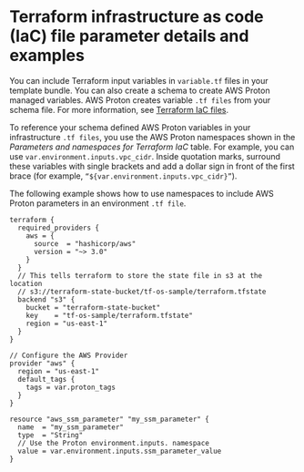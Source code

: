# Terraform infrastructure as code \(IaC\) file parameter details and examples<a name="env-parameters-tform"></a>

You can include Terraform input variables in `variable.tf` files in your template bundle\. You can also create a schema to create AWS Proton managed variables\. AWS Proton creates variable `.tf files` from your schema file\. For more information, see [Terraform IaC files](ag-infrastructure-tmp-files.md#terraform)\.

To reference your schema defined AWS Proton variables in your infrastructure `.tf files`, you use the AWS Proton namespaces shown in the *Parameters and namespaces for Terraform IaC* table\. For example, you can use `var.environment.inputs.vpc_cidr`\. Inside quotation marks, surround these variables with single brackets and add a dollar sign in front of the first brace \(for example, `“${var.environment.inputs.vpc_cidr}”`\)\.

The following example shows how to use namespaces to include AWS Proton parameters in an environment `.tf file`\.

```
terraform {
  required_providers {
    aws = {
      source  = "hashicorp/aws"
      version = "~> 3.0"
    }
  }
  // This tells terraform to store the state file in s3 at the location
  // s3://terraform-state-bucket/tf-os-sample/terraform.tfstate
  backend "s3" {
    bucket = "terraform-state-bucket"
    key    = "tf-os-sample/terraform.tfstate"
    region = "us-east-1"
  }
}

// Configure the AWS Provider
provider "aws" {
  region = "us-east-1"
  default_tags {
    tags = var.proton_tags
  }
}

resource "aws_ssm_parameter" "my_ssm_parameter" {
  name  = "my_ssm_parameter"
  type  = "String"
  // Use the Proton environment.inputs. namespace
  value = var.environment.inputs.ssm_parameter_value
}
```